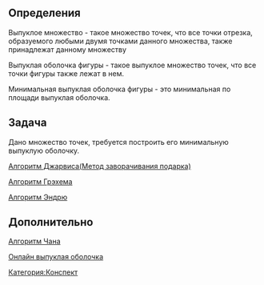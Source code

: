 ## Определения

Выпуклое множество - такое множество точек, что все точки отрезка,
образуемого любыми двумя точками данного множества, также
принадлежат данному множеству

Выпуклая оболочка фигуры - такое выпуклое множество точек, что все точки
фигуры также лежат в нем.

Минимальная выпуклая оболочка фигуры - это минимальная по площади
выпуклая оболочка.

## Задача

Дано множество точек, требуется построить его минимальную выпуклую
оболочку.

[Алгоритм Джарвиса(Метод заворачивания
подарка)](Алгоритм_Джарвиса\(Метод_заворачивания_подарка\) "wikilink")

[Алгоритм Грэхема](Алгоритм_Грэхема "wikilink")

[Алгоритм Эндрю](Алгоритм_Эндрю "wikilink")

## Дополнительно

[Алгоритм Чана](Алгоритм_Чана "wikilink")

[Онлайн выпуклая оболочка](Онлайн_выпуклая_оболочка "wikilink")

[Категория:Конспект](Категория:Конспект "wikilink")